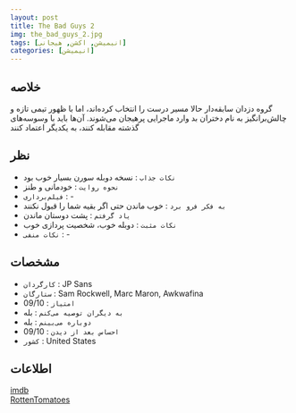 ```yaml
---
layout: post
title: The Bad Guys 2
img: the_bad_guys_2.jpg
tags: [انیمیشن, اکشن, هیجانی]
categories: [انیمیشن]
---
```


## خلاصه
گروه دزدان سابقه‌دار حالا مسیر درست را انتخاب کرده‌اند، اما با ظهور تیمی تازه و چالش‌برانگیز به نام دختران بد وارد ماجرایی پرهیجان می‌شوند. آن‌ها باید با وسوسه‌های گذشته مقابله کنند، به یکدیگر اعتماد کنند

## نظر
 - `نکات جذاب` : نسخه دوبله سورن بسیار خوب بود
 - `نحوه روایت` : خودمانی و طنز
 - `فیلم‌برداری` : -
 - `به فکر فرو برد` : خوب ماندن حتی اگر بقیه شما را قبول نکنند
 - `یاد گرفتم` : پشت دوستان ماندن
 - `نکات مثبت` : دوبله خوب، شخصیت پردازی خوب
 - `نکات منفی` : -

## مشخصات
 - `کارگردان` : JP Sans
 - `ستارگان` : Sam Rockwell, Marc Maron, Awkwafina
 - `امتیاز` : 09/10
 - `به دیگران توصیه می‌کنم` : بله
 - `دوباره می‌بینم` : بله
 - `احساس بعد از دیدن` : 09/10
 - `کشور` : United States

## اطلاعات
[imdb](https://www.imdb.com/title/tt30017619/reference/)  
[RottenTomatoes](https://www.rottentomatoes.com/m/the_bad_guys_2)